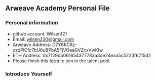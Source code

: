 ## Arweave Academy Personal File

### Personal information

- github account: Wilsen121
- Email: wilsen230@gmail.com
- Arweave Address: D7Y6RC8z-xzqPlCfc7bU6uBPbA5FjVOeaGVZcxVwKIw
- ETH Address: 0x7129db061654377783a3de24eaa5c5223f6715d2
- Please finish this [form](https://docs.google.com/forms/d/e/1FAIpQLSfWA5fIIcBgmRppm3jNz5vmf9Mai_QMVil-2pO4r7YKn_Zhtw/viewform?usp=sf_link) to join in the talent pool.

### Introduce Yourself
